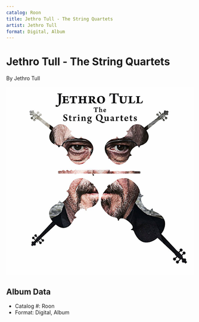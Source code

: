 ```yaml
---
catalog: Roon
title: Jethro Tull - The String Quartets
artist: Jethro Tull
format: Digital, Album
---
```


# Jethro Tull - The String Quartets

By Jethro Tull

![](../../assets/albumcovers/Jethro_Tull-Jethro_Tull_-_The_String_Quartets.png)

## Album Data

- Catalog #: Roon
- Format: Digital, Album

